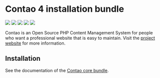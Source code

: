 Contao 4 installation bundle
============================

[![](https://img.shields.io/travis/contao/installation-bundle/master.svg?style=flat-square)](https://travis-ci.org/contao/installation-bundle/)
[![](https://img.shields.io/scrutinizer/g/contao/installation-bundle/master.svg?style=flat-square)](https://scrutinizer-ci.com/g/contao/installation-bundle/)
[![](https://img.shields.io/coveralls/contao/installation-bundle/master.svg?style=flat-square)](https://coveralls.io/github/contao/installation-bundle)
[![](https://img.shields.io/packagist/v/contao/installation-bundle.svg?style=flat-square)](https://packagist.org/packages/contao/installation-bundle)
[![](https://img.shields.io/packagist/dt/contao/installation-bundle.svg?style=flat-square)](https://packagist.org/packages/contao/installation-bundle)

Contao is an Open Source PHP Content Management System for people who want a
professional website that is easy to maintain. Visit the [project website][1]
for more information.


Installation
------------

See the documentation of the [Contao core bundle][2].


[1]: https://contao.org
[2]: https://github.com/contao/core-bundle
